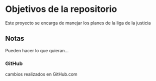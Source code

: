 # Objetivos de la repositorio

Este proyecto se encarga de manejar los planes de la liga de la justicia


## Notas
Pueden hacer lo que quieran...

### GitHub

cambios realizados en GitHub.com

